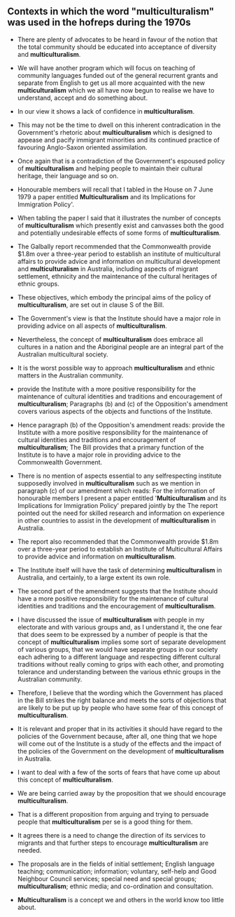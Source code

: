 ## Contexts in which the word "multiculturalism" was used in the hofreps during the 1970s

* There are plenty of advocates to be heard in favour of the notion that the total community should be educated into acceptance of diversity and **multiculturalism**.

* We will have another program which will focus on teaching of community languages funded out of the general recurrent grants and separate from English to get us all more acquainted with the new **multiculturalism** which we all have now begun to realise we have to understand, accept and do something about.

* In our view it shows a lack of confidence in **multiculturalism**.

* This may not be the time to dwell on this inherent contradication in the Government's rhetoric about **multiculturalism** which is designed to appease and pacify immigrant minorities and its continued practice of favouring Anglo-Saxon oriented assimilation.

* Once again that is a contradiction of the Government's espoused policy of **multiculturalism** and helping people to maintain their cultural heritage, their language and so on.

* Honourable members will recall that I tabled in the House on 7 June 1979 a paper entitled **Multiculturalism** and its Implications for Immigration Policy'.

* When tabling the paper I said that it illustrates the number of concepts of **multiculturalism** which presently exist and canvasses both the good and potentially undesirable effects of some forms of **multiculturalism**.

* The Galbally report recommended that the Commonwealth provide $1.8m over a three-year period to establish an institute of multicultural affairs to provide advice and information on multicultural development and **multiculturalism** in Australia, including aspects of migrant settlement, ethnicity and the maintenance of the cultural heritages of ethnic groups.

* These objectives, which embody the principal aims of the policy of **multiculturalism**, are set out in clause S of the Bill.

* The Government's view is that the Institute should have a major role in providing advice on all aspects of **multiculturalism**.

* Nevertheless, the concept of **multiculturalism** does embrace all cultures in a nation and the Aboriginal people are an integral part of the Australian multicultural society.

* It is the worst possible way to approach **multiculturalism** and ethnic matters in the Australian community.

* provide the Institute with a more positive responsibility for the maintenance of cultural identities and traditions and encouragement of **multiculturalism**; 
Paragraphs (b) and (c) of the Opposition's amendment covers various aspects of the objects and functions of the Institute.

* Hence paragraph (b) of the Opposition's amendment reads: provide the Institute with a more positive responsibility for the maintenance of cultural identities and traditions and encouragement of **multiculturalism**; 
The Bill provides that a primary function of the Institute is to have a major role in providing advice to the Commonwealth Government.

* There is no mention of aspects essential to any selfrespecting institute supposedly involved in **multiculturalism** such as we mention in paragraph (c) of our amendment which reads: 
For the information of honourable members I present a paper entitled '**Multiculturalism** and its Implications for Immigration Policy' prepared jointly by the 
The report pointed out the need for skilled research and information on experience in other countries to assist in the development of **multiculturalism** in Australia.

* The report also recommended that the Commonwealth provide $1.8m over a three-year period to establish an Institute of Multicultural Affairs to provide advice and information on **multiculturalism**.

* The Institute itself will have the task of determining **multiculturalism** in Australia, and certainly, to a large extent its own role.

* The second part of the amendment suggests that the Institute should have a more positive responsibility for the maintenance of cultural identities and traditions and the encouragement of **multiculturalism**.

* I have discussed the issue of **multiculturalism** with people in my electorate and with various groups and, as I understand it, the one fear that does seem to be expressed by a number of people is that the concept of **multiculturalism** implies some sort of separate development of various groups, that we would have separate groups in our society each adhering to a different language and respecting different cultural traditions without really coming to grips with each other, and promoting tolerance and understanding between the various ethnic groups in the Australian community.

* Therefore, I believe that the wording which the Government has placed in the Bill strikes the right balance and meets the sorts of objections that are likely to be put up by people who have some fear of this concept of **multiculturalism**.

* It is relevant and proper that in its activities it should have regard to the policies of the Government because, after all, one thing that we hope will come out of the Institute is a study of the effects and the impact of the policies of the Government on the development of **multiculturalism** in Australia.

* I want to deal with a few of the sorts of fears that have come up about this concept of **multiculturalism**.

* We are being carried away by the proposition that we should encourage **multiculturalism**.

* That is a different proposition from arguing and trying to persuade people that **multiculturalism** per se is a good thing for them.

* It agrees there is a need to change the direction of its services to migrants and that further steps to encourage **multiculturalism** are needed.

* The proposals are in the fields of initial settlement; English language teaching; communication; information; voluntary, self-help and Good Neighbour Council services; special need and special groups; **multiculturalism**; ethnic media; and co-ordination and consultation.

* **Multiculturalism** is a concept we and others in the world know too little about.

